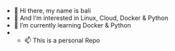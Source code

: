 - 👋 Hi there, my name is bali
- 👀 And I’m interested in Linux, Cloud, Docker & Python
- 🌱 I’m currently learning Docker & Python
- - 📫 This is a personal Repo

<!---
bali-jagan/bali-jagan is a ✨ special ✨ repository because its `README.md` (this file) appears on your GitHub profile.
You can click the Preview link to take a look at your changes.
--->

